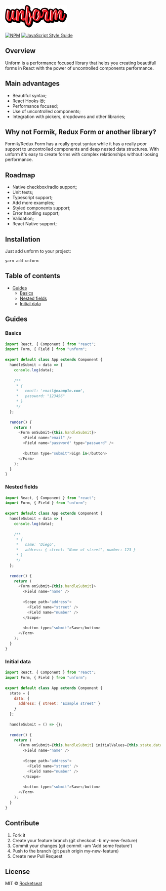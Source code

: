 ![](assets/logo.png)

[![NPM](https://img.shields.io/npm/v/unform.svg)](https://www.npmjs.com/package/unform) [![JavaScript Style Guide](https://img.shields.io/badge/code_style-standard-brightgreen.svg)](https://standardjs.com)

## Overview

Unform is a performance focused library that helps you creating beautifull forms in React with the power of uncontrolled components performance.

## Main advantages

- Beautiful syntax;
- React Hooks 😍;
- Performance focused;
- Use of uncontrolled components;
- Integration with pickers, dropdowns and other libraries;

## Why not Formik, Redux Form or another library?

Formik/Redux Form has a really great syntax while it has a really poor support to uncontrolled components and deep nested data structures. With unform it's easy to create forms with complex relationships without loosing performance.

<!-- ADD GIF EXAMPLE -->

## Roadmap

- Native checkbox/radio support;
- Unit tests;
- Typescript support;
- Add more examples;
- Styled components support;
- Error handling support;
- Validation;
- React Native support;

## Installation

Just add unform to your project:

```
yarn add unform
```

## Table of contents

- [Guides](#guides)
  - [Basics](#basics)
  - [Nested fields](#nested-fields)
  - [Initial data](#initial-data)

## Guides

### Basics

```js
import React, { Component } from "react";
import Form, { Field } from "unform";

export default class App extends Component {
  handleSubmit = data => {
    console.log(data);

    /**
     * {
     *   email: 'email@example.com',
     *   password: "123456"
     * }
     */
  };

  render() {
    return (
      <Form onSubmit={this.handleSubmit}>
        <Field name="email" />
        <Field name="password" type="password" />

        <button type="submit">Sign in</button>
      </Form>
    );
  }
}
```

### Nested fields

```js
import React, { Component } from "react";
import Form, { Field } from "unform";

export default class App extends Component {
  handleSubmit = data => {
    console.log(data);

    /**
     * {
     *   name: 'Diego',
     *   address: { street: "Name of street", number: 123 }
     * }
     */
  };

  render() {
    return (
      <Form onSubmit={this.handleSubmit}>
        <Field name="name" />

        <Scope path="address">
          <Field name="street" />
          <Field name="number" />
        </Scope>

        <button type="submit">Save</button>
      </Form>
    );
  }
}
```

### Initial data

```js
import React, { Component } from "react";
import Form, { Field } from "unform";

export default class App extends Component {
  state = {
    data: {
      address: { street: "Example street" }
    }
  };

  handleSubmit = () => {};

  render() {
    return (
      <Form onSubmit={this.handleSubmit} initialValues={this.state.data}>
        <Field name="name" />

        <Scope path="address">
          <Field name="street" />
          <Field name="number" />
        </Scope>

        <button type="submit">Save</button>
      </Form>
    );
  }
}
```

## Contribute

1. Fork it
2. Create your feature branch (git checkout -b my-new-feature)
3. Commit your changes (git commit -am 'Add some feature')
4. Push to the branch (git push origin my-new-feature)
5. Create new Pull Request

## License

MIT © [Rocketseat](https://github.com/Rocketseat)
